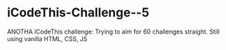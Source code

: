 # iCodeThis-Challenge--5

ANOTHA iCodeThis challenge: Trying to aim for 60 challenges straight. Still using vanilla HTML, CSS, JS
